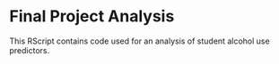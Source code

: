 # Final Project Analysis

This RScript contains code used for an analysis of student alcohol use predictors.

